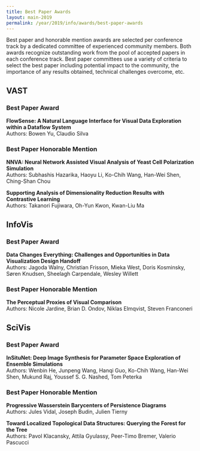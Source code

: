 ```yaml
---
title: Best Paper Awards
layout: main-2019
permalink: /year/2019/info/awards/best-paper-awards
---
```

Best paper and honorable mention awards are selected per conference track by a dedicated committee of experienced community members. 
Both awards recognize outstanding work from the pool of accepted papers in each conference track. Best paper committees use a variety of criteria to select the best paper including potential impact to the community, 
the importance of any results obtained, technical challenges overcome, etc. 

## VAST

### Best Paper Award

**FlowSense: A Natural Language Interface for Visual Data Exploration within a Dataflow System**
<br/>
Authors: Bowen Yu, Claudio Silva

### Best Paper Honorable Mention

**NNVA: Neural Network Assisted Visual Analysis of Yeast Cell Polarization Simulation**
<br/>
Authors: Subhashis Hazarika, Haoyu Li, Ko-Chih Wang, Han-Wei Shen, Ching-Shan Chou

**Supporting Analysis of Dimensionality Reduction Results with Contrastive Learning**
<br/>
Authors: Takanori Fujiwara, Oh-Yun Kwon, Kwan-Liu Ma

## InfoVis

### Best Paper Award

**Data Changes Everything: Challenges and Opportunities in Data Visualization Design Handoff**
<br/>
Authors: Jagoda Walny, Christian Frisson, Mieka West, Doris Kosminsky, Søren Knudsen, Sheelagh Carpendale, Wesley Willett

### Best Paper Honorable Mention

**The Perceptual Proxies of Visual Comparison**
<br/>
Authors: Nicole Jardine, Brian D. Ondov, Niklas Elmqvist, Steven Franconeri

## SciVis

### Best Paper Award

**InSituNet: Deep Image Synthesis for Parameter Space Exploration of Ensemble Simulations**
<br/>
Authors: Wenbin He, Junpeng Wang, Hanqi Guo, Ko-Chih Wang, Han-Wei Shen, Mukund Raj, Youssef S. G. Nashed, Tom Peterka

### Best Paper Honorable Mention

**Progressive Wasserstein Barycenters of Persistence Diagrams**
<br/>
Authors: Jules Vidal, Joseph Budin, Julien Tierny

**Toward Localized Topological Data Structures: Querying the Forest for the Tree**
<br/>
Authors: Pavol Klacansky, Attila Gyulassy, Peer-Timo Bremer, Valerio Pascucci
